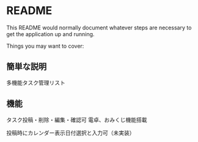 # README

This README would normally document whatever steps are necessary to get the
application up and running.

Things you may want to cover:

## 簡単な説明
多機能タスク管理リスト

## 機能
 
タスク投稿・削除・編集・確認可
電卓、おみくじ機能搭載
 
投稿時にカレンダー表示日付選択と入力可（未実装）
